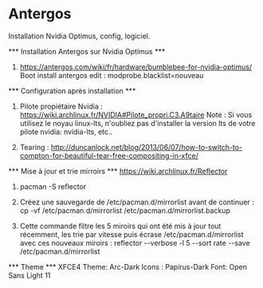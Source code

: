 # Antergos
Installation Nvidia Optimus, config, logiciel.

*** Installation Antergos sur Nvidia Optimus ***
1) https://antergos.com/wiki/fr/hardware/bumblebee-for-nvidia-optimus/
  Boot install antergos edit : modprobe.blacklist=nouveau

*** Configuration après installation ***
1) Pilote propiétaire Nvidia :
  https://wiki.archlinux.fr/NVIDIA#Pilote_propri.C3.A9taire
  Note : Si vous utilisez le noyau linux-lts, n'oubliez pas d'installer la version lts de votre pilote nvidia: nvidia-lts, etc.. 

2) Tearing :
  http://duncanlock.net/blog/2013/06/07/how-to-switch-to-compton-for-beautiful-tear-free-compositing-in-xfce/

*** Mise à jour et trie mirroirs ***
  https://wiki.archlinux.fr/Reflector
  1) pacman -S reflector
  
  2) Créez une sauvegarde de /etc/pacman.d/mirrorlist avant de continuer :
  cp -vf /etc/pacman.d/mirrorlist /etc/pacman.d/mirrorlist.backup
  
  3) Cette commande filtre les 5 miroirs qui ont été mis à jour tout récemment, les trie par vitesse puis écrase /etc/pacman.d/mirrorlist avec ces nouveaux miroirs :
  reflector --verbose -l 5 --sort rate --save /etc/pacman.d/mirrorlist
  
*** Theme ***
XFCE4
Theme: Arc-Dark
Icons : Papirus-Dark
Font: Open Sans Light 11
